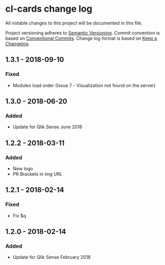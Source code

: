 # cl-cards change log

All notable changes to this project will be documented in this file.

Project versioning adheres to [Semantic Versioning](http://semver.org/).
Commit convention is based on [Conventional Commits](http://conventionalcommits.org).
Change log format is based on [Keep a Changelog](http://keepachangelog.com/).

## 1.3.1 - 2018-09-10
### Fixed
- Modules load order (Issue 7 - Visualization not found on the server)

## 1.3.0 - 2018-06-20
### Added
- Update for Qlik Sense June 2018


## 1.2.2 - 2018-03-11
### Added
- New logo
- PR Brackets in img URL


## 1.2.1 - 2018-02-14
### Fixed
- Fix $q


## 1.2.0 - 2018-02-14
### Added
- Update for Qlik Sense February 2018


